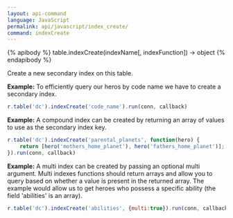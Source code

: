 ```yaml
---
layout: api-command 
language: JavaScript
permalink: api/javascript/index_create/
command: indexCreate
---
```


{% apibody %}
table.indexCreate(indexName[, indexFunction]) → object
{% endapibody %}

Create a new secondary index on this table.

__Example:__ To efficiently query our heros by code name we have to create a secondary
index.

```js
r.table('dc').indexCreate('code_name').run(conn, callback)
```


__Example:__ A compound index can be created by returning an array of values to use as
the secondary index key.

```js
r.table('dc').indexCreate('parental_planets', function(hero) {
    return [hero('mothers_home_planet'), hero('fathers_home_planet')];
}).run(conn, callback)
```


__Example:__ A multi index can be created by passing an optional multi argument. Multi
indexes functions should return arrays and allow you to query based on whether a value
is present in the returned array. The example would allow us to get heroes who possess
a specific ability (the field 'abilities' is an array).


```js
r.table('dc').indexCreate('abilities', {multi:true}).run(conn, callback)
```

